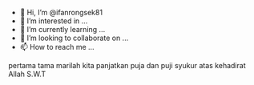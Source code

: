 - 👋 Hi, I’m @ifanrongsek81
- 👀 I’m interested in ...
- 🌱 I’m currently learning ...
- 💞️ I’m looking to collaborate on ...
- 📫 How to reach me ...

pertama tama marilah kita panjatkan puja dan puji syukur atas kehadirat Allah S.W.T 
<!---
ifanrongsek81/ifanrongsek81 is a ✨ special ✨ repository because its `README.md` (this file) appears on your GitHub profile.
You can click the Preview link to take a look at your changes.
--->
